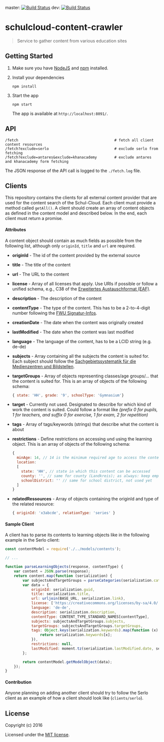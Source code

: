 master: [![Build Status](https://travis-ci.org/schul-cloud/schulcloud-content-crawler.svg?branch=master)](https://travis-ci.org/schulcloud/schulcloud-content-crawler)
dev: [![Build Status](https://travis-ci.org/schul-cloud/schulcloud-content-crawler.svg?branch=dev)](https://travis-ci.org/schulcloud/schulcloud-content-crawler)
# schulcloud-content-crawler
> Service to gather content from various education sites

## Getting Started

1. Make sure you have [NodeJS](https://nodejs.org/) and [npm](https://www.npmjs.com/) installed.
2. Install your dependencies

    ```
    npm install
    ```
3. Start the app

    ```
    npm start
    ```

    The app is available at `http://localhost:8091/`.

## API

```
/fetch                                            # fetch all client content resources
/fetch?exclude=serlo                              # exclude serlo from fetching
/fetch?exclude=antares&exclude=khanacademy        # exclude antares and khanacademy form fetching
```

The JSON response of the API call is logged to the `./fetch.log` file.

## Clients

This repository contains the clients for all external content provider that are used for the content search of the Schul-Cloud. 
Each client must provide a method called `getAll()`. A client should create an array of content objects as defined in the content model and described below. In the end, each client must return a promise.

#### Attributes
A content object should contain as much fields as possible from the following list, although only `originId`, `title` and `url` are required.

* **originId** - The id of the content provided by the external source
* **title** - The title of the content
* **url** - The URL to the content
* **license** - Array of all licenses that apply. Use URIs if possible or follow a unified schema, e.g., C38 of the [Erweitertes Austauschformat (EAF)](ftp://ftp.fwu.de/fwu/eaf/db-eaf.pdf).
* **description** - The description of the content
* **contentType** - The type of the content. This has to be a 2-to-4-digit number following the [FWU Signatur-Infos](ftp://ftp.fwu.de/fwu/eaf/Signatur-Infos%202015-05.pdf).
* **creationDate** - The date when the content was originally created
* **lastModified** - The date when the content was last modified
* **language** - The language of the content, has to be a LCID string (e.g. de-de)
* **subjects** - Array containing all the subjects the content is suited for. Each subject should follow the [Sachgebietssystematik für die Medienzentren und Bildstellen](http://agmud.de/wp-content/uploads/2013/09/sgsyst-20121219.pdf).
* **targetGroups** - Array of objects representing classes/age groups/… that the content is suited for. This is an array of objects of the following schema:
    ```javascript
    { state: 'HH', grade: '9', schoolType: 'Gymnasium'}
    ```
* **target** - Currently not used. Designated to describe for which kind of work the content is suited. Could follow a format like *(prefix 0 for pupils, 1 for teachers, and suffix 0 for exercise, 1 for exam, 2 for repetition)*
* **tags** - Array of tags/keywords (strings) that describe what the content is about
* **restrictions** - Define restrictions on accessing und using the learning object. This is an array of objects of the following schema: 
    ```javascript
    {
      minAge: 14, // 14 is the minimum required age to access the content
      location:
      [
        state: 'HH', // state in which this content can be accessed
        county: '', // same for county (Landkreis); as always: keep empty when it does not apply, not used yet
        schoolDistrict: '' // same for school district, not used yet
      ]
    }
    ```

* **relatedRessources** - Array of objects containing the originId and type of the related resource:
    ```javascript
    { originId: 'x3abcde', relationType: 'series' }
    ```

#### Sample Client
A client has to parse its contents to learning objects like in the following example in the Serlo client:
```javascript
const contentModel = require('./../models/contents');

// ...

function parseLearningObjects(response, contentType) {
    var content = JSON.parse(response);
    return content.map(function (serialization) {
        var subjectsAndTargetGroups = parseCategories(serialization.categories);
        var data = {
            originId: serialization.guid,
            title: serialization.title,
            url: urljoin(BASE_URL, serialization.link),
            license: ['https://creativecommons.org/licenses/by-sa/4.0/'],
            language: 'de-de',
            description: serialization.description,
            contentType: CONTENT_TYPE_STANDARD_NAMES[contentType],
            subjects: subjectsAndTargetGroups.subjects,
            targetGroups: subjectsAndTargetGroups.targetGroups,
            tags: Object.keys(serialization.keywords).map(function (x) {
                return serialization.keywords[x];
            }),
            restrictions: null,
            lastModified: moment.tz(serialization.lastModified.date, serialization.lastModified.timezone).toDate()
        };

        return contentModel.getModelObject(data);
    });
}
```

#### Contribution

Anyone planning on adding another client should try to follow the Serlo client as an example of how a client should look like (`clients/serlo`).

## License

Copyright (c) 2016

Licensed under the [MIT license](LICENSE).
